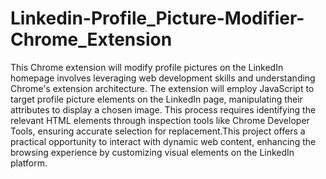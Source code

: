 # Linkedin-Profile_Picture-Modifier-Chrome_Extension
This Chrome extension will modify profile pictures on the LinkedIn homepage involves leveraging web development skills and understanding Chrome's extension architecture. The extension will employ JavaScript to target profile picture elements on the LinkedIn page, manipulating their attributes to display a chosen image. This process requires identifying the relevant HTML elements through inspection tools like Chrome Developer Tools, ensuring accurate selection for replacement.This project offers a practical opportunity to interact with dynamic web content, enhancing the browsing experience by customizing visual elements on the LinkedIn platform.
